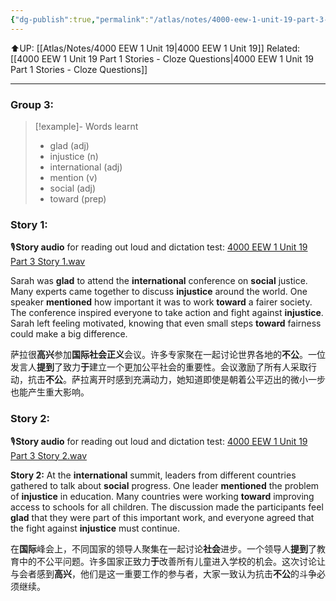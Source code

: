 ```yaml
---
{"dg-publish":true,"permalink":"/atlas/notes/4000-eew-1-unit-19-part-3-stories/"}
---
```


⬆️UP: [[Atlas/Notes/4000 EEW 1 Unit 19\|4000 EEW 1 Unit 19]]
Related: [[4000 EEW 1 Unit 19 Part 1 Stories - Cloze Questions\|4000 EEW 1 Unit 19 Part 1 Stories - Cloze Questions]]

---
### Group 3: 
> [!example]- Words learnt
> - glad (adj)
> - injustice (n)
> - international (adj)
> - mention (v)
> - social (adj)
> - toward (prep)

### Story 1:
🎙️**Story audio** for reading out loud and dictation test: [4000 EEW 1 Unit 19 Part 3 Story 1.wav](https://drive.google.com/file/d/1wcrj49FUjX_FQNTH-UC762ZqeLdPt5d_/view?usp=drive_link)

Sarah was **glad** to attend the **international** conference on **social** justice. Many experts came together to discuss **injustice** around the world. One speaker **mentioned** how important it was to work **toward** a fairer society. The conference inspired everyone to take action and fight against **injustice**. Sarah left feeling motivated, knowing that even small steps **toward** fairness could make a big difference.

萨拉很**高兴**参加**国际社会正义**会议。许多专家聚在一起讨论世界各地的**不公**。一位发言人**提到**了致力**于**建立一个更加公平社会的重要性。会议激励了所有人采取行动，抗击**不公**。萨拉离开时感到充满动力，她知道即使是朝着公平迈出的微小一步也能产生重大影响。

### Story 2:
🎙️**Story audio** for reading out loud and dictation test: [4000 EEW 1 Unit 19 Part 3 Story 2.wav](https://drive.google.com/file/d/1JL0jn5VerCXNO9cK4Rv4V-hbRZ5l37GB/view?usp=drive_link)

**Story 2:** At the **international** summit, leaders from different countries gathered to talk about **social** progress. One leader **mentioned** the problem of **injustice** in education. Many countries were working **toward** improving access to schools for all children. The discussion made the participants feel **glad** that they were part of this important work, and everyone agreed that the fight against **injustice** must continue.

在**国际**峰会上，不同国家的领导人聚集在一起讨论**社会**进步。一个领导人**提到**了教育中的不公平问题。许多国家正致力**于**改善所有儿童进入学校的机会。这次讨论让与会者感到**高兴**，他们是这一重要工作的参与者，大家一致认为抗击**不公**的斗争必须继续。